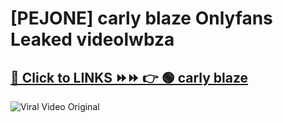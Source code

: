 
 # [PEJONE] carly blaze Onlyfans Leaked videolwbza

## <h2><a href="https://clipsfans.com/carly_blaze&ref=git">🔗 Click to LINKS ⏩⏩ 👉 🟢 carly blaze </a></h2>

<a href="https://clipsfans.com/carly_blaze&ref=git" rel="nofollow" data-target="animated-image.originalLink"><img src="https://i.ibb.co.com/xMMVF88/686577567.gif" alt="Viral Video Original" style="max-width: 100%; display: inline-block;" data-target="animated-image.originalImage"></a>

